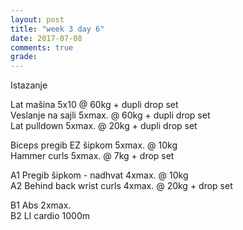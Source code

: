 ```yaml
---
layout: post
title: "week 3 day 6"
date: 2017-07-08
comments: true
grade:
---
```


Istazanje

Lat mašina 5x10 @ 60kg + dupli drop set   
Veslanje na sajli 5xmax. @ 60kg + dupli drop set          
Lat pulldown 5xmax. @ 20kg + dupli drop set       

Biceps pregib EZ šipkom 5xmax. @ 10kg  
Hammer curls 5xmax. @ 7kg + drop set  

A1 Pregib šipkom - nadhvat 4xmax. @ 10kg  
A2 Behind back wrist curls 4xmax. @ 20kg + drop set     

B1 Abs 2xmax.  
B2 LI cardio 1000m  
